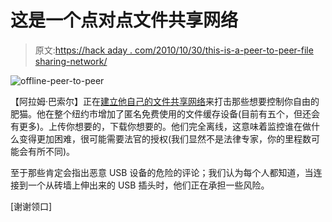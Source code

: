 # 这是一个点对点文件共享网络

> 原文:[https://hack aday . com/2010/10/30/this-is-a-peer-to-peer-file sharing-network/](https://hackaday.com/2010/10/30/this-is-a-peer-to-peer-filesharing-network/)

![](../Images/09e75726153ec308a7d145ccc37b06ad.png "offline-peer-to-peer")

【阿拉姆·巴索尔】正在[建立他自己的文件共享网络](http://datenform.de/blog/dead-drops-preview/)来打击那些想要控制你自由的肥猫。他在整个纽约市增加了匿名免费使用的文件缓存设备(目前有五个，但还会有更多)。上传你想要的，下载你想要的。他们完全离线，这意味着监控谁在做什么变得更加困难，很可能需要法官的授权(我们显然不是法律专家，你的里程数可能会有所不同)。

至于那些肯定会指出恶意 USB 设备的危险的评论；我们认为每个人都知道，当连接到一个从砖墙上伸出来的 USB 插头时，他们正在承担一些风险。

[谢谢领口]